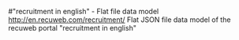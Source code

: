 #"recruitment in english" - Flat file data model
http://en.recuweb.com/recruitment/
Flat JSON file data model of the recuweb portal "recruitment in english"

